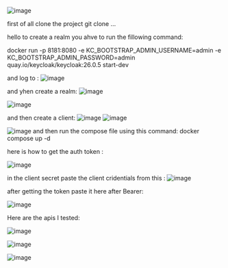 ![image](https://github.com/user-attachments/assets/3d0b09a2-ecda-4ecd-a987-7d1138169c06)


first of all clone the project git clone ...


hello to create a realm you ahve to run the fillowing command:


docker run -p 8181:8080 -e KC_BOOTSTRAP_ADMIN_USERNAME=admin -e KC_BOOTSTRAP_ADMIN_PASSWORD=admin quay.io/keycloak/keycloak:26.0.5 start-dev

and log to :
![image](https://github.com/user-attachments/assets/604bcbda-fdeb-40e5-97b0-1cb2ed7bcddd)

and yhen create a realm:
![image](https://github.com/user-attachments/assets/fbb61f6b-a1c0-44f1-853d-61726c84e260)

![image](https://github.com/user-attachments/assets/6acd2e7e-29e0-4c1d-ac3a-141cfe12d88c)

and then create a client:
![image](https://github.com/user-attachments/assets/fc84109c-1fbf-4044-b2cb-4d275d5168c0)
![image](https://github.com/user-attachments/assets/eadd5011-04e3-4041-8a2c-8fa5640528b3)

![image](https://github.com/user-attachments/assets/d76af1b5-bd00-4e0a-8d4a-79cca60467ab)
and then run the compose file using this command: docker compose up -d

here is how to get the auth token :

![image](https://github.com/user-attachments/assets/897132f7-a75a-45a1-9e3c-2ed7ace281b4)

in the client secret paste the client cridentials from this :
![image](https://github.com/user-attachments/assets/cb335d47-2679-45e3-87f2-fafdf1143d1b)

after getting the token paste it here after Bearer:

![image](https://github.com/user-attachments/assets/2d6f8be7-f3a8-49f7-bee0-1ae183ec45ac)

Here are the apis I tested:

![image](https://github.com/user-attachments/assets/f79ab96c-d40b-4879-bba9-db9e4502cdb2)

![image](https://github.com/user-attachments/assets/8927d8f3-2355-4e37-ad17-5d218333568f)


![image](https://github.com/user-attachments/assets/f898cc7a-be21-465f-b480-009a42c1f772)
















